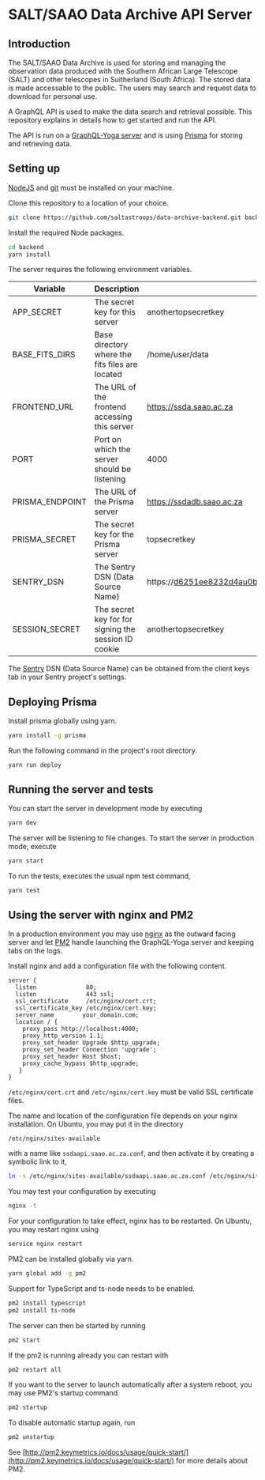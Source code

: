 # SALT/SAAO Data Archive API Server

## Introduction

The SALT/SAAO Data Archive is used for storing and managing the observation data produced with the Southern African Large Telescope (SALT) and other telescopes in Suitherland (South Africa). The stored data is made accessable to the public. The users may search and request data to download for personal use.

A GraphQL API is used to make the data search and retrieval possible. This repository explains in details how to get started and run the API.

The API is run on a [GraphQL-Yoga server](https://github.com/prisma/graphql-yoga) and is using [Prisma](https://www.prisma.io/) for storing and retrieving data.

## Setting up

[NodeJS](https://nodejs.org/en/) and [git](https://git-scm.com/) must be installed on your machine.

Clone this repository to a location of your choice.

```bash
git clone https://github.com/saltastroops/data-archive-backend.git backend
```

Install the required Node packages.

```bash
cd backend
yarn install
```

The server requires the following environment variables.

Variable | Description | Example
---- | ---- | ----
APP_SECRET | The secret key for this server | anothertopsecretkey
BASE_FITS_DIRS | Base directory where the fits files are located | /home/user/data
FRONTEND_URL | The URL of the frontend accessing this server | https://ssda.saao.ac.za
PORT | Port on which the server should be listening | 4000
PRISMA_ENDPOINT | The URL of the Prisma server | https://ssdadb.saao.ac.za
PRISMA_SECRET | The secret key for the Prisma server | topsecretkey
SENTRY_DSN | The Sentry DSN (Data Source Name) | https://d6251ee8232d4au0b57cbhy38c059af6@sentry.io/237524
SESSION_SECRET | The secret key for for signing the session ID cookie | anothertopsecretkey

The [Sentry](https://sentry.io) DSN (Data Source Name) can be obtained from the client keys tab in your Sentry project's settings.

## Deploying Prisma

Install prisma globally using yarn.

```bash
yarn install -g prisma
```

Run the following command in the project's root directory.

```
yarn run deploy
```

## Running the server and tests

You can start the server in development mode by executing 

```bash
yarn dev
```

The server will be listening to file changes. To start the server in production mode, execute

```bash
yarn start
```

To run the tests, executes the usual npm test command,

```bash
yarn test
```

## Using the server with nginx and PM2

In a production environment you may use [nginx](https://www.nginx.com/) as the outward facing server and let [PM2](http://pm2.keymetrics.io/) handle launching the GraphQL-Yoga server and keeping tabs on the logs.

Install nginx and add a configuration file with the following content.

```
server {
  listen              80;
  listen              443 ssl;
  ssl_certificate     /etc/nginx/cert.crt;
  ssl_certificate_key /etc/nginx/cert.key;
  server_name        your_domain.com;
  location / {
    proxy_pass http://localhost:4000;
    proxy_http_version 1.1;
    proxy_set_header Upgrade $http_upgrade;
    proxy_set_header Connection 'upgrade';
    proxy_set_header Host $host;
    proxy_cache_bypass $http_upgrade;
   }
}
```

`/etc/nginx/cert.crt` and `/etc/nginx/cert.key` must be valid SSL certificate files.

The name and location of the configuration file depends on your nginx installation. On Ubuntu, you may put it in the directory

```
/etc/nginx/sites-available
```

with a name like `ssdaapi.saao.ac.za.conf`, and then activate it by creating a symbolic link to it,

```bash
ln -s /etc/nginx/sites-available/ssdaapi.saao.ac.za.conf /etc/nginx/sites-enabled/
```

You may test your configuration by executing

```bash
nginx -t
```

For your configuration to take effect, nginx has to be restarted. On Ubuntu, you may restart nginx using

```bash
service nginx restart
```

PM2 can be installed globally via yarn.

```bash
yarn global add -g pm2
```

Support for TypeScript and ts-node needs to be enabled.

```bash
pm2 install typescript
pm2 install ts-node
```

The server can then be started by running

```bash
pm2 start
```
If the pm2 is running already you can restart with 

```bash
pm2 restart all
```

If you want to the server to launch automatically after a system reboot, you may use PM2's startup command.

```bash
pm2 startup
```

To disable automatic startup again, run

```bash
pm2 unstartup
```

See [http://pm2.keymetrics.io/docs/usage/quick-start/](http://pm2.keymetrics.io/docs/usage/quick-start/) for more details about PM2.

